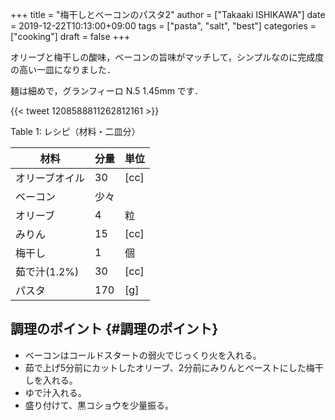 +++
title = "梅干しとベーコンのパスタ2"
author = ["Takaaki ISHIKAWA"]
date = 2019-12-22T10:13:00+09:00
tags = ["pasta", "salt", "best"]
categories = ["cooking"]
draft = false
+++

オリーブと梅干しの酸味，ベーコンの旨味がマッチして，シンプルなのに完成度の高い一皿になりました．

麺は細めで，グランフィーロ N.5 1.45mm です．

{{< tweet 1208588811262812161 >}}

<div class="table-caption">
  <span class="table-number">Table 1</span>:
  レシピ（材料・二皿分）
</div>

| 材料      | 分量 | 単位 |
|---------|----|----|
| オリーブオイル | 30  | [cc] |
| ベーコン  | 少々 |      |
| オリーブ  | 4   | 粒   |
| みりん    | 15  | [cc] |
| 梅干し    | 1   | 個   |
| 茹で汁(1.2%) | 30  | [cc] |
| パスタ    | 170 | [g]  |


## 調理のポイント {#調理のポイント}

-   ベーコンはコールドスタートの弱火でじっくり火を入れる。
-   茹で上げ5分前にカットしたオリーブ、2分前にみりんとペーストにした梅干しを入れる。
-   ゆで汁入れる。
-   盛り付けて、黒コショウを少量振る。
